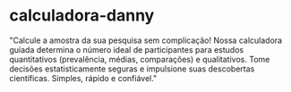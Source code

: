 # calculadora-danny
"Calcule a amostra da sua pesquisa sem complicação! Nossa calculadora guiada determina o número ideal de participantes para estudos quantitativos (prevalência, médias, comparações) e qualitativos. Tome decisões estatisticamente seguras e impulsione suas descobertas científicas. Simples, rápido e confiável."
